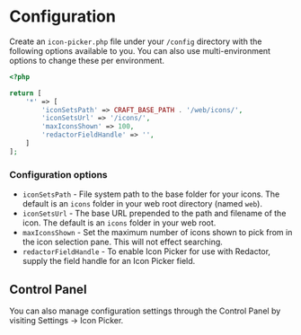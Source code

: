 # Configuration

Create an `icon-picker.php` file under your `/config` directory with the following options available to you. You can also use multi-environment options to change these per environment.

```php
<?php

return [
    '*' => [
        'iconSetsPath' => CRAFT_BASE_PATH . '/web/icons/',
        'iconSetsUrl' => '/icons/',
        'maxIconsShown' => 100,
        'redactorFieldHandle' => '',
    ]
];
```

### Configuration options

- `iconSetsPath` - File system path to the base folder for your icons. The default is an `icons` folder in your web root directory (named `web`).
- `iconSetsUrl` - The base URL prepended to the path and filename of the icon. The default is an `icons` folder in your web root.
- `maxIconsShown` - Set the maximum number of icons shown to pick from in the icon selection pane. This will not effect searching.
- `redactorFieldHandle` - To enable Icon Picker for use with Redactor, supply the field handle for an Icon Picker field.

## Control Panel

You can also manage configuration settings through the Control Panel by visiting Settings → Icon Picker.

